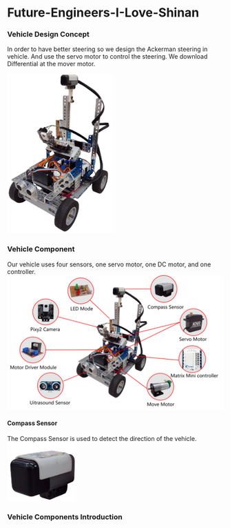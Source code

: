 # Future-Engineers-I-Love-Shinan
### Vehicle Design Concept
In order to have better steering so we design the Ackerman steering in vehicle. And use the servo motor to control the steering. We download Differential at the mover motor.

![image](https://github.com/la7655/Future-Engineers-I-Love-Shinan/blob/main/other/picture1.png)
### Vehicle Component
Our vehicle uses four sensors, one servo motor, one DC motor, and one controller.
![image](https://github.com/la7655/Future-Engineers-I-Love-Shinan/blob/main/other/picture2.png)

#### Compass Sensor
The Compass Sensor is used to detect the direction of the vehicle.
![image](https://github.com/la7655/Future-Engineers-I-Love-Shinan/blob/main/other/cmopass%20sensor.png)

### Vehicle Components Introduction

